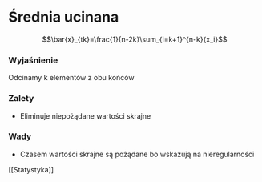 # Średnia ucinana

$$\bar{x}_{tk}=\frac{1}{n-2k}\sum_{i=k+1}^{n-k}{x_i}$$
### Wyjaśnienie
Odcinamy k elementów z obu końców
### Zalety
- Eliminuje niepożądane wartości skrajne
### Wady
- Czasem wartości skrajne są pożądane bo wskazują na nieregularności

[[Statystyka]]